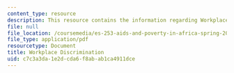 ```yaml
---
content_type: resource
description: This resource contains the information regarding Workplace Discrimination.
file: null
file_location: /coursemedia/es-253-aids-and-poverty-in-africa-spring-2005/c7c3a3da1e2dcda6f8abab1ca4911dce_MITES_253S05_samuel_curtis.pdf
file_type: application/pdf
resourcetype: Document
title: Workplace Discrimination
uid: c7c3a3da-1e2d-cda6-f8ab-ab1ca4911dce
---
```

